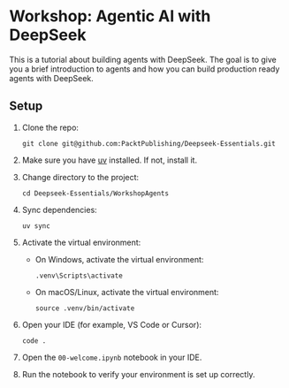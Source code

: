 # Workshop: Agentic AI with DeepSeek

This is a tutorial about building agents with DeepSeek. The goal is to give you a brief introduction to agents and how you can build production ready agents with DeepSeek. 

## Setup 

1. Clone the repo:
   ```
   git clone git@github.com:PacktPublishing/Deepseek-Essentials.git
   ```
2. Make sure you have [uv](https://docs.astral.sh/uv/getting-started/installation/) installed. If not, install it.
3. Change directory to the project:
   ```
   cd Deepseek-Essentials/WorkshopAgents
   ```
4. Sync dependencies:
   ```
   uv sync
   ```
5. Activate the virtual environment:

   - On Windows, activate the virtual environment:
     ```
     .venv\Scripts\activate
     ```
   - On macOS/Linux, activate the virtual environment:
     ```
     source .venv/bin/activate
     ```
6. Open your IDE (for example, VS Code or Cursor):
   ```
   code .
   ```
7. Open the `00-welcome.ipynb` notebook in your IDE.

8. Run the notebook to verify your environment is set up correctly.
